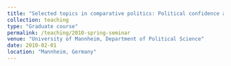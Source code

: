 ```yaml
---
title: "Selected topics in comparative politics: Political confidence and social trust in Europe: The impact of institutions (Seminar, taught in English, Spring 2011)"
collection: teaching
type: "Graduate course"
permalink: /teaching/2010-spring-seminar
venue: "University of Mannheim, Department of Political Science"
date: 2010-02-01
location: "Mannheim, Germany"
---
```

